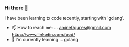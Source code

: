 ### Hi there 👋
I have been learning to code recently, starting with 'golang'.
- 📫 How to reach me: ...
amine0gunes@gmail.com
https://www.linkedin.com/feed/
- 🌱 I’m currently learning ...
golang

<!--
**gnsamine/gnsamine** is a ✨ _special_ ✨ repository because its `README.md` (this file) appears on your GitHub profile.

Here are some ideas to get you started:

- 🔭 I’m currently working on ...

- 🌱 I’m currently learning ...
golang
- 👯 I’m looking to collaborate on ...
- 🤔 I’m looking for help with ...
- 💬 Ask me about ...
- 📫 How to reach me: ...
amine0gunes@gmail.com
https://www.linkedin.com/feed/
- 😄 Pronouns: ...
- ⚡ Fun fact: ...
-->
          
